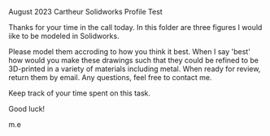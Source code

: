 August 2023
Cartheur Solidworks Profile Test

Thanks for your time in the call today. In this folder are three figures I would iike to be modeled in Solidworks.

Please model them accroding to how you think it best. When I say 'best' how would you make these drawings such that they could be refined to be 3D-printed in a variety of materials including metal. When ready for review, return them by email. Any questions, feel free to contact me.

Keep track of your time spent on this task.

Good luck!

m.e